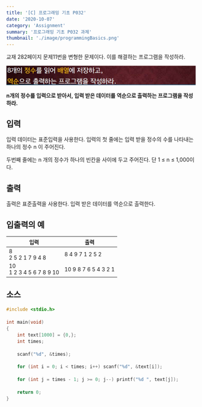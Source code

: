 ```yaml
---
title: '[C] 프로그래밍 기초 P032'
date: '2020-10-07'
category: 'Assignment'
summary: '프로그래밍 기초 P032 과제'
thumbnail: './image/programmingBasics.png'
---
```

교재 282페이지 문제11번을 변형한 문제이다. 이를 해결하는 프로그램을 작성하라.

![Problem](./image/pba/p032.jpg)

**n개의 정수를 입력으로 받아서, 입력 받은 데이터를 역순으로 출력하는 프로그램을 작성하라.**

## 입력
입력 데이터는 표준입력을 사용한다. 입력의 첫 줄에는 입력 받을 정수의 수를 나타내는 하나의 정수 n 이 주어진다. 

두번째 줄에는 n 개의 정수가 하나의 빈칸을 사이에 두고 주어진다. 단 1 ≤ n ≤ 1,000이다.

## 출력
출력은 표준출력을 사용한다. 입력 받은 데이터를 역순으로 출력한다.


## 입출력의 예

|입력|출력|
|---|---|
|8<br>2 5 2 1 7 9 4 8|8 4 9 7 1 2 5 2|
|10<br>1 2 3 4 5 6 7 8 9 10|10 9 8 7 6 5 4 3 2 1|

## 소스

```c
#include <stdio.h>

int main(void)
{
    int text[1000] = {0,};
    int times;

    scanf("%d", &times);

    for (int i = 0; i < times; i++) scanf("%d", &text[i]);

    for (int j = times - 1; j >= 0; j--) printf("%d ", text[j]);

    return 0;
}
```